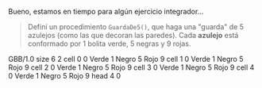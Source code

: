 Bueno, estamos en tiempo para algún ejercicio integrador...

> Definí un procedimiento `GuardaDe5()`, que haga una "guarda" de 5 azulejos (como las que decoran las paredes). Cada **azulejo** está conformado por 1 bolita verde, 5 negras y 9 rojas.

<gs-board>
  GBB/1.0
  size 6 2
  cell 0 0 Verde 1 Negro 5 Rojo 9
  cell 1 0 Verde 1 Negro 5 Rojo 9
  cell 2 0 Verde 1 Negro 5 Rojo 9
  cell 3 0 Verde 1 Negro 5 Rojo 9
  cell 4 0 Verde 1 Negro 5 Rojo 9
  head 4 0
</gs-board>
